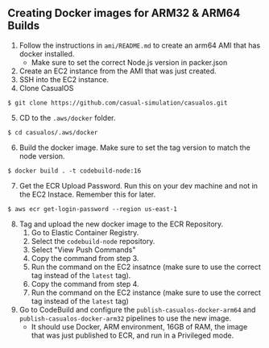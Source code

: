 ## Creating Docker images for ARM32 & ARM64 Builds

1. Follow the instructions in `ami/README.md` to create an arm64 AMI that has docker installed.
    - Make sure to set the correct Node.js version in packer.json
2. Create an EC2 instance from the AMI that was just created.
3. SSH into the EC2 instance.
4. Clone CasualOS

```
$ git clone https://github.com/casual-simulation/casualos.git
```

5. CD to the `.aws/docker` folder.

```
$ cd casualos/.aws/docker
```

6. Build the docker image. Make sure to set the tag version to match the node version.

```
$ docker build . -t codebuild-node:16
```

7. Get the ECR Upload Password. Run this on your dev machine and not in the EC2 Instace. Remember this for later.

```
$ aws ecr get-login-password --region us-east-1
```

8. Tag and upload the new docker image to the ECR Repository.
    1. Go to Elastic Container Registry.
    2. Select the `codebuild-node` repository.
    3. Select "View Push Commands"
    4. Copy the command from step 3.
    5. Run the command on the EC2 insatnce (make sure to use the correct tag instead of the `latest` tag).
    6. Copy the command from step 4.
    7. Run the command on the EC2 instance (make sure to use the correct tag instead of the `latest` tag)
9. Go to CodeBuild and configure the `publish-casualos-docker-arm64` and `publish-casualos-docker-arm32` pipelines to use the new image.
    - It should use Docker, ARM environment, 16GB of RAM, the image that was just published to ECR, and run in a Privileged mode.
